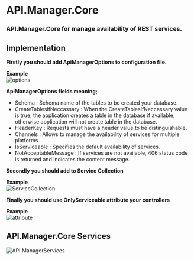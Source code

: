 # API.Manager.Core
### API.Manager.Core for manage availability of REST services.


## Implementation

**Firstly you should add ApiManagerOptions to configuration file.**

**Example**<br>
![options](https://user-images.githubusercontent.com/55300546/136687127-33800fc4-1313-4907-9501-36c0e7a8b5d0.PNG)

**ApiManagerOptions fields meaning;**

- Schema : Schema name of the tables to be created your database.
- CreateTablesIfNeccassary : When the CreateTablesIfNeccassary value is true, the application creates a table in the database if available, otherwise application will not create table in the database.
- HeaderKey : Requests must have a header value to be distinguishable.
- Channels : Allows to manage the availability of services for multiple platforms.
- IsServiceable : Specifies the default availability of services.
- NotAcceptableMessage : If services are not available, 406 status code is returned and indicates the content message.


**Secondly you should add to Service Collection**

**Example**<br>
![ServiceCollection](https://user-images.githubusercontent.com/55300546/136687172-386f7e31-6443-4ad5-8609-a9164832cea9.PNG)


**Finally you should use OnlyServiceable attribute your controllers**

**Example**<br>
![attribute](https://user-images.githubusercontent.com/55300546/136688278-acbe01e5-ea5a-41d3-b4df-9e8b38476945.PNG)

## API.Manager.Core Services ##

![API.ManagerServices](https://user-images.githubusercontent.com/55300546/136690340-1571593f-ab31-49f2-afe9-9f2f996b4355.PNG)

